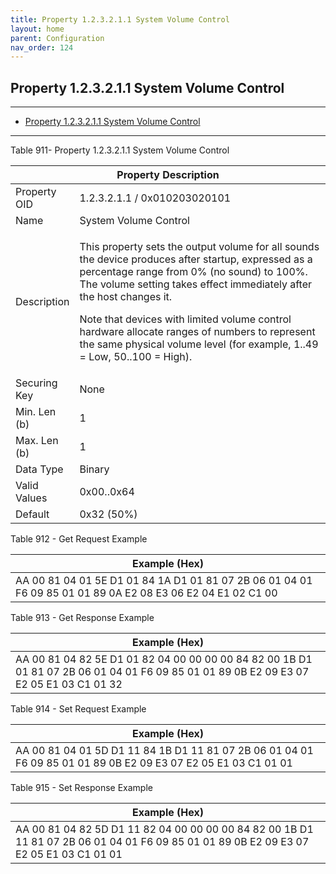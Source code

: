 ```yaml
---
title: Property 1.2.3.2.1.1 System Volume Control
layout: home
parent: Configuration
nav_order: 124
---
```


## Property 1.2.3.2.1.1 System Volume Control

---

- [Property 1.2.3.2.1.1 System Volume Control](#property-123211-system-volume-control)

---


Table 911- Property 1.2.3.2.1.1 System Volume Control

<table>
<colgroup>
<col style="width: 14%" />
<col style="width: 85%" />
</colgroup>
<thead>
<tr>
<th colspan="2">Property Description</th>
</tr>
</thead>
<tbody>
<tr>
<td>Property OID</td>
<td>1.2.3.2.1.1 / 0x010203020101</td>
</tr>
<tr>
<td>Name</td>
<td>System Volume Control</td>
</tr>
<tr>
<td>Description</td>
<td><p>This property sets the output volume for all sounds the device
produces after startup, expressed as a percentage range from 0% (no
sound) to 100%. The volume setting takes effect immediately after the
host changes it.</p>
<p>Note that devices with limited volume control hardware allocate
ranges of numbers to represent the same physical volume level (for
example, 1..49 = Low, 50..100 = High).</p></td>
</tr>
<tr>
<td>Securing Key</td>
<td>None</td>
</tr>
<tr>
<td>Min. Len (b)</td>
<td>1</td>
</tr>
<tr>
<td>Max. Len (b)</td>
<td>1</td>
</tr>
<tr>
<td>Data Type</td>
<td>Binary</td>
</tr>
<tr>
<td>Valid Values</td>
<td>0x00..0x64</td>
</tr>
<tr>
<td>Default</td>
<td>0x32 (50%)</td>
</tr>
</tbody>
</table>

Table 912 - Get Request Example

| Example (Hex) |
|----|
| AA 00 81 04 01 5E D1 01 84 1A D1 01 81 07 2B 06 01 04 01 F6 09 85 01 01 89 0A E2 08 E3 06 E2 04 E1 02 C1 00 |

Table 913 - Get Response Example

| Example (Hex) |
|----|
| AA 00 81 04 82 5E D1 01 82 04 00 00 00 00 84 82 00 1B D1 01 81 07 2B 06 01 04 01 F6 09 85 01 01 89 0B E2 09 E3 07 E2 05 E1 03 C1 01 32 |

Table 914 - Set Request Example

| Example (Hex) |
|----|
| AA 00 81 04 01 5D D1 11 84 1B D1 11 81 07 2B 06 01 04 01 F6 09 85 01 01 89 0B E2 09 E3 07 E2 05 E1 03 C1 01 01 |

Table 915 - Set Response Example

| Example (Hex) |
|----|
| AA 00 81 04 82 5D D1 11 82 04 00 00 00 00 84 82 00 1B D1 11 81 07 2B 06 01 04 01 F6 09 85 01 01 89 0B E2 09 E3 07 E2 05 E1 03 C1 01 01 |

#